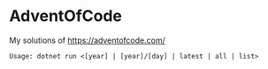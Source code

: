 # AdventOfCode
My solutions of https://adventofcode.com/

```
Usage: dotnet run <[year] | [year]/[day] | latest | all | list>
```